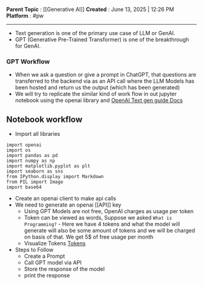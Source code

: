 **Parent Topic** : [[Generative AI]]
**Created** : June 13, 2025 | 12:26 PM
**Platform** : #pw 

---
- Text generation is one of the primary use case of LLM or GenAI. 
- GPT (Generative Pre-Trained Transformer) is one of the breakthrough for GenAI.
### GPT Workflow
- When we ask a question or give a prompt in ChatGPT, that questions are transferred to the backend via as an API call where the LLM Models has been hosted and return us the output (which has been generated)
-  We will try to replicate the similar kind of work flow in out jupyter notebook using the openai library and [OpenAI Text gen guide Docs](https://platform.openai.com/docs/guides/) 
## Notebook workflow
- Import all libraries
```
import openai
import os
import pandas as pd
import numpy as np
import matplotlib.pyplot as plt
import seaborn as sns
from IPython.display import Markdown
from PIL import Image
import base64
```
- Create an openai client to make api calls
- We need to generate an openai [[API]] key
	- Using GPT Models are not free, OpenAI charges as usage per token
	- Token can be viewed as words, Suppose we asked `What is Programming?` - Here we have 4 tokens and what the model will generate will also be some amount of tokens and we will be charged on basis of that. We get 5$ of free usage per month
	- Visualize Tokens [Tokens](https://platform.openai.com/tokenizer)
- Steps to Follow 
	- Create a Prompt
	- Call GPT model via API
	- Store the response of the model
	- print the response

